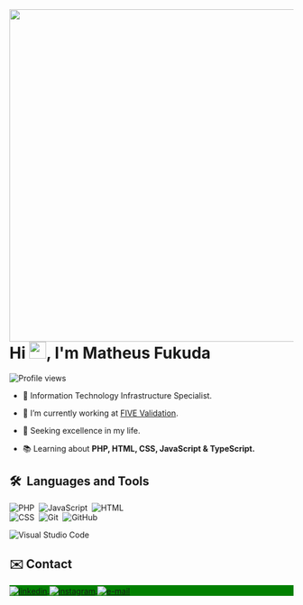 <img align="right" height="590em" src="https://raw.githubusercontent.com/gist/matheushideki1234/8d9d914f520ab2b416d8f3a36c5b2f12/raw/4866f0f3f230de8aa287ce26a876c3a064d446c1/imagem.svg"/>
<h1 align="left">Hi <img src="https://raw.githubusercontent.com/kaueMarques/kaueMarques/master/hi.gif" height="30px">, I'm Matheus Fukuda</h1>
<p align="left"> <img src="https://komarev.com/ghpvc/?username=kadulisboa&color=green" alt="Profile views" /> </p>

- 🎲 Information Technology Infrastructure Specialist.

- 🚀 I’m currently working at [FIVE Validation](https://fivevalidation.com).

- 💪 Seeking excellence in my life.

- 📚 Learning about **PHP, HTML, CSS, JavaScript & TypeScript.**


## 🛠 &nbsp;Languages and Tools 

![PHP](https://shields.io/badge/-PHP-05122A?style=flat&logo=php)&nbsp;
![JavaScript](https://img.shields.io/badge/-JavaScript-05122A?style=flat&logo=javascript)&nbsp; 
![HTML](https://img.shields.io/badge/-HTML-05122A?style=flat&logo=HTML5)&nbsp; <br>
![CSS](https://img.shields.io/badge/-CSS-05122A?style=flat&logo=CSS3&logoColor=1572B6)&nbsp; 
![Git](https://img.shields.io/badge/-Git-05122A?style=flat&logo=git)&nbsp; 
![GitHub](https://img.shields.io/badge/-GitHub-05122A?style=flat&logo=github)&nbsp; 
<!-- ![Markdown](https://img.shields.io/badge/-Markdown-05122A?style=flat&logo=markdown)&nbsp; -->
![Visual Studio Code](https://img.shields.io/badge/-Visual%20Studio%20Code-05122A?style=flat&logo=visual-studio-code&logoColor=007ACC)&nbsp; 
 
## ✉️ Contact

<p align="left" style="background:green">
<a href="https://www.linkedin.com/in/matheus-fukuda-385009155/" target="_blank">
  <img align="center" src="https://img.shields.io/badge/-Matheus Fukuda-05122A?style=flat&logo=linkedin" alt="linkedin"/>
</a>
<a href="https://www.instagram.com/matheus_fukuda/" target="_blank">
 <img align="center" src="https://img.shields.io/badge/-matheus_fukuda-05122A?style=flat&logo=instagram" alt="instagram"/>
</a>
  <a href="mailto:matheushideki1234@hotmail.com" target="_blank">
 <img align="center" src="https://img.shields.io/badge/-matheushideki1234@hotmail.com-05122A?style=flat&logo=gmail" alt="e-mail"/>
</a>
</p>

  
  
  
